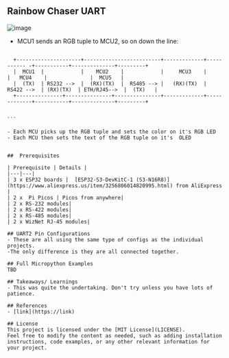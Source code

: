 ## Rainbow Chaser UART

![image](https://github.com/user-attachments/assets/9b0a7d3d-c27a-4945-87ca-22bb7c01c19d)

- MCU1 sends an RGB tuple to MCU2, so on down the line:

````
 
  +---------------------+-------------------------+-------------+----------- -+-----------+--------------+---------+
  |  MCU1  |            |    MCU2    |            |     MCU3    |             |   MCU4    |              |  MCU5   |
  |  (TX)  | RS232 -->  |  (RX)(TX)  |  RS485 --> |   (RX)(TX)  |  RS422 -->  | (RX)(TX)  | ETH/RJ45-->  |  (TX)   |
  +---------------+---------------+---------------+-------------+-------------+-----------+--------------+---------+


```

- Each MCU picks up the RGB tuple and sets the color on it's RGB LED
- Each MCU then sets the text of the RGB tuple on it's  OLED

  
##  Prerequisites

| Prerequisite | Details |
|---|---|
| 3 x ESP32 boards |  [ESP32-S3-DevKitC-1 (S3-N16R8)](https://www.aliexpress.us/item/3256806014820995.html) from AliExpress |
| 2 x  Pi Picos | Picos from anywhere|
| 2 x RS-232 modules|
| 2 x RS-422 modules|
| 2 x RS-485 modules|
| 2 x WizNet RJ-45 modules|

## UART2 Pin Configurations
- These are all using the same type of configs as the individual projects.
-The only difference is they are all connected together.

## Full Micropython Examples
TBD

## Takeaways/ Learnings
- This was quite the undertaking. Don't try unless you have lots of patience.

## References
- [link](https://link)

## License
This project is licensed under the [MIT License](LICENSE).
Feel free to modify the content as needed, such as adding installation instructions, code examples, or any other relevant information for your project.

